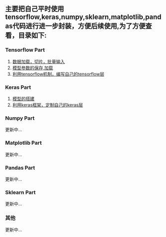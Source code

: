 ## 主要把自己平时使用tensorflow,keras,numpy,sklearn,matplotlib,pandas代码进行进一步封装，方便后续使用,为了方便查看，目录如下:
### Tensorflow Part
1. [数据加载，切片，批量输入](http://www.baidu.com)
2. [模型参数的保存,加载](http://www.baidu.com)
3. [利用tensorflow机制，编写自己的tensorflow层](http://www.baidu.com)

### Keras Part
1. [模型的搭建](http://www.baidu.com)
2. [利用keras框架，定制自己的keras层](http://www.baidu.com)

### Numpy Part
更新中...

### Matplotlib Part
更新中...

### Pandas Part
更新中...

### Sklearn Part
更新中...

### 其他
更新中...
